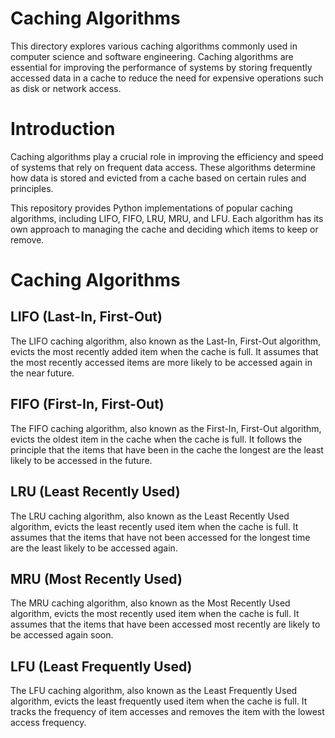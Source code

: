 # Caching Algorithms

This directory explores various caching algorithms commonly used in computer science and software engineering. Caching algorithms are essential for improving the performance of systems by storing frequently accessed data in a cache to reduce the need for expensive operations such as disk or network access.

# Introduction

Caching algorithms play a crucial role in improving the efficiency and speed of systems that rely on frequent data access. These algorithms determine how data is stored and evicted from a cache based on certain rules and principles.

This repository provides Python implementations of popular caching algorithms, including LIFO, FIFO, LRU, MRU, and LFU. Each algorithm has its own approach to managing the cache and deciding which items to keep or remove.

# Caching Algorithms

## LIFO (Last-In, First-Out)

The LIFO caching algorithm, also known as the Last-In, First-Out algorithm, evicts the most recently added item when the cache is full. It assumes that the most recently accessed items are more likely to be accessed again in the near future.

## FIFO (First-In, First-Out)

The FIFO caching algorithm, also known as the First-In, First-Out algorithm, evicts the oldest item in the cache when the cache is full. It follows the principle that the items that have been in the cache the longest are the least likely to be accessed in the future.

## LRU (Least Recently Used)

The LRU caching algorithm, also known as the Least Recently Used algorithm, evicts the least recently used item when the cache is full. It assumes that the items that have not been accessed for the longest time are the least likely to be accessed again.

## MRU (Most Recently Used)

The MRU caching algorithm, also known as the Most Recently Used algorithm, evicts the most recently used item when the cache is full. It assumes that the items that have been accessed most recently are likely to be accessed again soon.

## LFU (Least Frequently Used)

The LFU caching algorithm, also known as the Least Frequently Used algorithm, evicts the least frequently used item when the cache is full. It tracks the frequency of item accesses and removes the item with the lowest access frequency.
